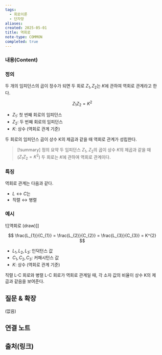 ```yaml
---
tags:
  - 회로이론
  - 단자망
aliases:
created: 2025-05-01
title: 역회로
note-type: COMMON
completed: true
---
```


### 내용(Content)

### 정의

두 개의 임피던스의 곱이 정수가 되면 두 회로 $Z_{1}, Z_{2}$는 $K$에 관하여 역회로 관계라고 한다.

$$
Z_{1}Z_{2} = K^{2}
$$
- $Z_{1}$: 첫 번째 회로의 임피던스
- $Z_{2}$: 두 번째 회로의 임피던스
- $K$: 상수 (역회로 관계 기준)

두 회로의 임피던스 곱이 상수 K의 제곱과 같을 때 역회로 관계가 성립한다.

>[!summary] 정의 요약
>두 임피던스 $Z_1$, $Z_2$의 곱이 상수 $K$의 제곱과 같을 때 ($Z_1 Z_2 = K^2$) 두 회로는 $K$에 관하여 역회로 관계이다.

### 특징

역회로 관계는 다음과 같다.
- $L \leftrightarrow C$는
- $\text{직렬} \leftrightarrow \text{병렬}$

### 예시

![[역회로 (draw)]]

$$
\frac{L_{1}}{C_{1}} = \frac{L_{2}}{C_{2}} = \frac{L_{3}}{C_{3}} = K^{2}
$$
- $L_{1}, L_{2}, L_{3}$: 인덕턴스 값
- $C_{1}, C_{2}, C_{3}$: 커패시턴스 값
- $K$: 상수 (역회로 관계 기준)

직렬 L-C 회로와 병렬 L-C 회로가 역회로 관계일 때, 각 소자 값의 비율이 상수 K의 제곱과 같음을 보여준다.


## 질문 & 확장

(없음)

## 연결 노트

## 출처(링크)
